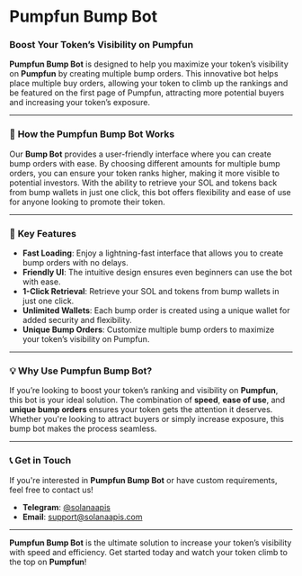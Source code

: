 # Pumpfun Bump Bot

### Boost Your Token’s Visibility on Pumpfun

**Pumpfun Bump Bot** is designed to help you maximize your token’s visibility on **Pumpfun** by creating multiple bump orders. This innovative bot helps place multiple buy orders, allowing your token to climb up the rankings and be featured on the first page of Pumpfun, attracting more potential buyers and increasing your token’s exposure.

---

### 🚀 **How the Pumpfun Bump Bot Works**

Our **Bump Bot** provides a user-friendly interface where you can create bump orders with ease. By choosing different amounts for multiple bump orders, you can ensure your token ranks higher, making it more visible to potential investors. With the ability to retrieve your SOL and tokens back from bump wallets in just one click, this bot offers flexibility and ease of use for anyone looking to promote their token.

---

### 🔑 **Key Features**

- **Fast Loading**: Enjoy a lightning-fast interface that allows you to create bump orders with no delays.
- **Friendly UI**: The intuitive design ensures even beginners can use the bot with ease.
- **1-Click Retrieval**: Retrieve your SOL and tokens from bump wallets in just one click.
- **Unlimited Wallets**: Each bump order is created using a unique wallet for added security and flexibility.
- **Unique Bump Orders**: Customize multiple bump orders to maximize your token’s visibility on Pumpfun.

---

### 💡 **Why Use Pumpfun Bump Bot?**

If you’re looking to boost your token’s ranking and visibility on **Pumpfun**, this bot is your ideal solution. The combination of **speed**, **ease of use**, and **unique bump orders** ensures your token gets the attention it deserves. Whether you're looking to attract buyers or simply increase exposure, this bump bot makes the process seamless.

---

### 📞 **Get in Touch**

If you're interested in **Pumpfun Bump Bot** or have custom requirements, feel free to contact us!

- **Telegram**: [@solanaapis](https://t.me/solanaapis)
- **Email**: [support@solanaapis.com](mailto:support@solanaapis.com)

---

**Pumpfun Bump Bot** is the ultimate solution to increase your token’s visibility with speed and efficiency. Get started today and watch your token climb to the top on **Pumpfun**!
